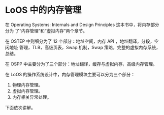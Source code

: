 # LoOS 中的内存管理

在 Operating Systems: Internals and Design Principles 这本书中，将内存部分分为
了“内存管理”和“虚拟内存”两个章节。

在 OSTEP 中则细分为了 12 个部分：地址空间，内存 API ，地址翻译，分段，空闲地址
管理，TLB，高级页表，Swap 机制，Swap 策略，完整的虚拟内存系统，总结。

在 OSPP 中主要分为了三个部分：地址翻译，缓存与虚拟内存，高级内存管理。

在 LoOS 的操作系统设计中，内存管理模块主要可以分为三个部分：

1. 物理内存管理。
2. 虚拟内存管理。
3. 内存相关异常处理。

下面依次讲解。
